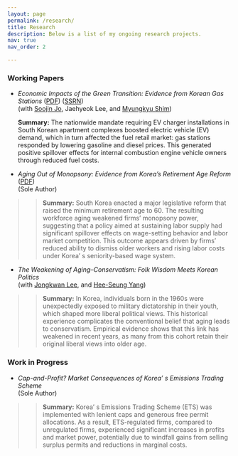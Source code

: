 ```yaml
---
layout: page
permalink: /research/
title: Research
description: Below is a list of my ongoing research projects.
nav: true
nav_order: 2

---
```



### Working Papers

- *Economic Impacts of the Green Transition: Evidence from Korean Gas Stations*   ([PDF](/assets/pdf/EVC_Updated_Draft(Aug_2025).pdf))   ([SSRN](https://papers.ssrn.com/sol3/papers.cfm?abstract_id=5400307))      
(with [Soojin Jo](https://sites.google.com/site/soojinjo/), Jaehyeok Lee, and [Myungkyu Shim](https://myungkyushim.weebly.com/))    

   **Summary:** The nationwide mandate requiring EV charger installations in South Korean apartment complexes boosted electric vehicle (EV) demand, which in turn affected the fuel retail market: gas stations responded by lowering gasoline and diesel prices. This generated positive spillover effects for internal combustion engine vehicle owners through reduced fuel costs.   


- *Aging Out of Monopsony: Evidence from Korea’s Retirement Age Reform*   ([PDF](/assets/pdf/Aging&MD_Updated_Draft(June_2025).pdf))  
(Sole Author)   

>> **Summary:**  South Korea enacted a major legislative reform that raised the minimum retirement age to 60. The resulting workforce aging weakened firms’ monopsony power, suggesting that a policy aimed at sustaining labor supply had significant spillover effects on wage-setting behavior and labor market competition. This outcome appears driven by firms’ reduced ability to dismiss older workers and rising labor costs under Korea’ s seniority-based wage system.   


- *The Weakening of Aging–Conservatism: Folk Wisdom Meets Korean Politics*   
(with [Jongkwan Lee](https://sites.google.com/site/kwanlee84/), and [Hee-Seung Yang](https://sites.google.com/site/heeseungyang/home))   

>> **Summary:** In Korea, individuals born in the 1960s were unexpectedly exposed to military dictatorship in their youth, which shaped more liberal political views. This historical experience complicates the conventional belief that aging leads to conservatism. Empirical evidence shows that this link has weakened in recent years, as many from this cohort retain their original liberal views into older age.   



### Work in Progress

- *Cap-and-Profit? Market Consequences of Korea’ s Emissions Trading Scheme*   
(Sole Author)

>> **Summary:** Korea’ s Emissions Trading Scheme (ETS) was implemented with lenient caps and generous free permit allocations. As a result, ETS-regulated firms, compared to unregulated firms, experienced significant increases in profits and market power, potentially due to windfall gains from selling surplus permits and reductions in marginal costs.    

